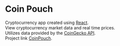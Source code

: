 # Coin Pouch

Cryptocurrency app created using [React](https://reactjs.org/).\
View cryptocurrency market data and real time prices.\
Utilizes data provided by the [CoinGecko API](https://www.coingecko.com/en/api).\
Project link [CoinPouch](https://coin-pouch.vercel.app/).